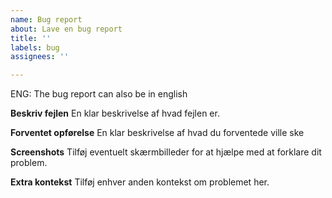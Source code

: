 ```yaml
---
name: Bug report
about: Lave en bug report
title: ''
labels: bug
assignees: ''

---
```


ENG: The bug report can also be in english

**Beskriv fejlen**
En klar beskrivelse af hvad fejlen er.

**Forventet opførelse**
En klar beskrivelse af hvad du forventede ville ske

**Screenshots**
Tilføj eventuelt skærmbilleder for at hjælpe med at forklare dit problem.

**Extra kontekst**
Tilføj enhver anden kontekst om problemet her.

